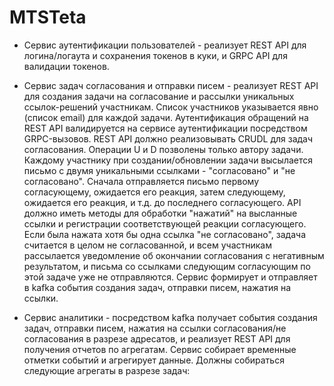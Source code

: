 # MTSTeta

- Сервис аутентификации пользователей - реализует REST API для логина/логаута и сохранения токенов в куки, и GRPC API для валидации токенов.

- Сервис задач согласования и отправки писем - реализует REST API для создания задачи на согласование и рассылки уникальных ссылок-решений участникам. Список участников указывается явно (список email) для каждой задачи. Аутентификация обращений на REST API валидируется на сервисе аутентификации посредством GRPC-вызовов. REST API должно реализовывать CRUDL для задач согласования. Операции U и D позволены только автору задачи. Каждому участнику при создании/обновлении задачи высылается письмо с двумя уникальными ссылками - "согласовано" и "не согласовано". Сначала отправляется письмо первому согласующему, ожидается его реакция, затем следующему, ожидается его реакция, и т.д. до последнего согласующего. API должно иметь методы для обработки "нажатий" на высланные ссылки и регистрации соответствующей реакции согласующего. Если была нажата хотя бы одна ссылка "не согласовано", задача считается в целом не согласованной, и всем участникам рассылается уведомление об окончании согласования с негативным результатом, и письма со ссылками следующим согласующим по этой задаче уже не отправляются. Сервис формирует и отправляет в kafka события создания задач, отправки писем, нажатия на ссылки.

- Сервис аналитики - посредством kafka получает события создания задач, отправки писем, нажатия на ссылки согласования/не согласования в разрезе адресатов, и реализует REST API для получения отчетов по агрегатам. Сервис собирает временные отметки событий и агрегирует данные. Должны собираться следующие агрегаты в разрезе задач:

